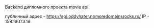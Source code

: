Backend дипломного проекта movie api

публичный адрес - https://api.oddyhater.nomoredomainsrocks.ru/
IP - 158.160.13.16